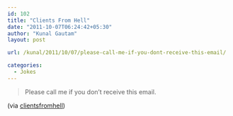 ```yaml
---
id: 102
title: "Clients From Hell"
date: "2011-10-07T06:24:42+05:30"
author: "Kunal Gautam"
layout: post

url: /kunal/2011/10/07/please-call-me-if-you-dont-receive-this-email/

categories:
  - Jokes
---
```


> Please call me if you don’t receive this email.

(via [clientsfromhell](http://clientsfromhell.net/))
